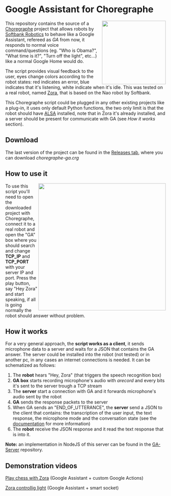 
# Google Assistant for Choregraphe

<img align="right" width="200px" src="https://ozrobotics.com/wp-content/uploads/2018/09/Zora-Robot-1.jpg">

This repository contains the source  of a [Choregraphe](https://community.ald.softbankrobotics.com/en/resources/faq/developer/what-choregraphe) project that allows robots by [Softbank Robotics](https://www.softbankrobotics.com/) to behave like a Google Assistant, refereed as *GA* from now, it responds to normal voice command/questions (eg. "Who is Obama?", "What time is it?", "Turn off the light", etc...) like a normal Google Home would do. 

The script provides visual feedback to the user, eyes change colors according to the robot states: red indicates an error, blue indicates that it's listening, white indicate when it's idle.
This was tested on a real robot, named [Zora](http://www.zorarobotics.be/index.php/en/zorabot-zora), that is based on the Nao robot by Softbank.

This Choregraphe script could be plugged in any other existing projects like a plug-in, it uses only default Python functions, the two only limit is that the robot should have [ALSA](https://en.wikipedia.org/wiki/Advanced_Linux_Sound_Architecture) installed, note that in Zora it's already installed, and a server should be present for communicate with GA (see *How it works* section).

## Download
The last version of the project can be found in the [Releases tab](https://github.com/conema/Choregraphe-GA/releases), where you can download *choregraphe-ga.crg*

## How to use it
<img align="right" width="400px" src="https://user-images.githubusercontent.com/12801153/56098651-b1425b00-5f02-11e9-9e9a-d8ae378f2534.png">

To use this script you'll need to open the downloaded project with Choregraphe, connect it to a real robot and open the "GA" box where you should search and change **TCP_IP** and **TCP_PORT** with your server IP and port. Press the play button, say "Hey Zora" and start speaking, if all is going normally the robot should answer without problem.

## How it works
For a very general approach, the **script works as a client**, it sends microphone data to a server and waits for a JSON that contains the GA answer. The server could be installed into the robot (not tested) or in another pc, in any cases an internet connections is needed. It can be schematized as follows:

 1. The **robot** hears "Hey, Zora" (that triggers the speech recognition box)
 2. **GA box** starts recording microphone's audio with *arecord* and every bits it's sent to the server trough a TCP stream
 3. The **server** start a connection with GA and it forwards microphone's audio sent by the robot
 4. **GA** sends the response packets to the server 
 5. When GA sends an "END_OF_UTTERANCE", the **server** send a JSON to the client that contains: the transcription of the user input, the text response, the microphone mode and the conversation state (see the [documentation](https://developers.google.com/assistant/sdk/reference/rpc/google.assistant.embedded.v1alpha2) for more information) 
 6. The **robot** receive the JSON response and it read the text response that is into it.

**Note:** an implementation in NodeJS of this server can be found in the [GA-Server](https://github.com/conema/GA-Server) repository.

## Demonstration videos
[Play chess with Zora](https://www.youtube.com/watch?v=OePbvELNJ54) (Google Assistant + custom Google Actions)

[Zora controllig light](https://www.youtube.com/watch?v=rrvY-f9Vz58)  (Google Assistant + smart socket)

